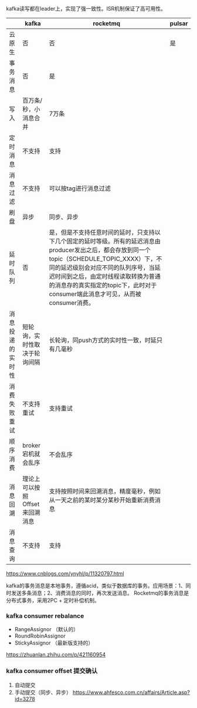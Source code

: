 kafka读写都在leader上，实现了强一致性。ISR机制保证了高可用性。

|          | kafka              | rocketmq                                                                                                                                                                          | pulsar |
|----------|--------------------|-----------------------------------------------------------------------------------------------------------------------------------------------------------------------------------| ---|
| 云原生      | 否                  | 否                                                                                                                                                                                 | 是 |
| 事务消息     | 否                  | 是                                                                                                                                                                                 |   |
| 写入       | 百万条/秒，小消息合并        | 7万条                                                                                                                                                                               |   |
| 定时消息     | 不支持                | 支持                                                                                                                                                                                |   |
| 消息过滤     | 不支持                | 可以按tag进行消息过滤                                                                                                                                                                      |   |
| 刷盘       | 异步                 | 同步、异步                                                                                                                                                                             |   |
| 延时队列     | 否                  | 是，但是不支持任意时间的延时，只支持以下几个固定的延时等级。所有的延迟消息由producer发出之后，都会存放到同一个topic（SCHEDULE_TOPIC_XXXX）下，不同的延迟级别会对应不同的队列序号，当延迟时间到之后，由定时线程读取转换为普通的消息存的真实指定的topic下，此时对于consumer端此消息才可见，从而被consumer消费。 |   |
| 消息投递的实时性 | 短轮询，实时性取决于轮询间隔     | 长轮询，同push方式的实时性一致，时延只有几毫秒                                                                                                                                                         |   |
| 消费失败重试   | 不支持重试              | 支持重试                                                                                                                                                                              |   |
| 顺序消费     | broker宕机就会乱序       | 不会乱序                                                                                                                                                                              |   |
| 消息回溯     | 理论上可以按照Offset来回溯消息 | 支持按照时间来回溯消息，精度毫秒，例如从一天之前的某时某分某秒开始重新消费消息                                                                                                                                           |   |
| 消息查询     | 不支持                | 支持                                                                                                                                                                                |   |

https://www.cnblogs.com/ynyhl/p/11320797.html

kafka的事务消息是本地事务，遵循acid，类似于数据库的事务。应用场景：1、同时发送多条消息；2、消费消息的同时，再次发送消息。
Rocketmq的事务消息是分布式事务，采用2PC + 定时补偿机制。

### kafka consumer rebalance
* RangeAssignor （默认的）
* RoundRobinAssignor
* StickyAssignor （最新版支持的）

https://zhuanlan.zhihu.com/p/421160954

### kafka consumer offset 提交确认
1. 自动提交
2. 手动提交（同步、异步）
https://www.ahfesco.com.cn/affairs/Article.asp?id=3278